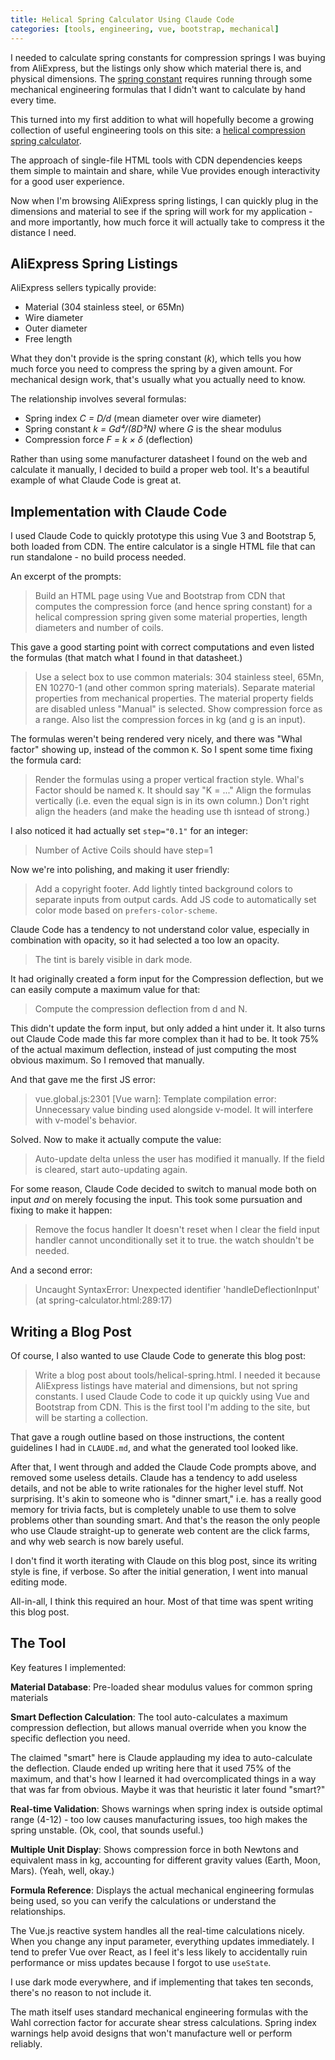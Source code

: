 ```yaml
---
title: Helical Spring Calculator Using Claude Code
categories: [tools, engineering, vue, bootstrap, mechanical]
---
```


I needed to calculate spring constants for compression springs I was buying from AliExpress, but the listings only show which material there is, and physical dimensions.
The [spring constant](https://en.wikipedia.org/wiki/Hooke%27s_law) requires running through some mechanical engineering formulas that I didn't want to calculate by hand every time.

This turned into my first addition to what will hopefully become a growing collection of useful engineering tools on this site: a [helical compression spring calculator](/tools/helical-spring.html).

<!--more-->

The approach of single-file HTML tools with CDN dependencies keeps them simple to maintain and share, while Vue provides enough interactivity for a good user experience.

Now when I'm browsing AliExpress spring listings, I can quickly plug in the dimensions and material to see if the spring will work for my application - and more importantly, how much force it will actually take to compress it the distance I need.

## AliExpress Spring Listings

AliExpress sellers typically provide:

- Material (304 stainless steel, or 65Mn)
- Wire diameter
- Outer diameter
- Free length

What they don't provide is the spring constant (_k_), which tells you how much force you need to compress the spring by a given amount.
For mechanical design work, that's usually what you actually need to know.

The relationship involves several formulas:

- Spring index _C = D/d_ (mean diameter over wire diameter)
- Spring constant _k = Gd⁴/(8D³N)_ where _G_ is the shear modulus
- Compression force _F = k × δ_ (deflection)

Rather than using some manufacturer datasheet I found on the web and calculate it manually, I decided to build a proper web tool.
It's a beautiful example of what Claude Code is great at.

## Implementation with Claude Code

I used Claude Code to quickly prototype this using Vue 3 and Bootstrap 5, both loaded from CDN.
The entire calculator is a single HTML file that can run standalone - no build process needed.

An excerpt of the prompts:

> Build an HTML page using Vue and Bootstrap from CDN that computes the compression force (and hence spring constant) for a helical compression spring given some material properties, length diameters and number of coils.

This gave a good starting point with correct computations and even listed the formulas (that match what I found in that datasheet.)

> Use a select box to use common materials: 304 stainless steel, 65Mn, EN 10270-1 (and other common spring materials).
> Separate material properties from mechanical properties.
> The material property fields are disabled unless \"Manual\" is selected.
> Show compression force as a range.
> Also list the compression forces in kg (and g is an input).

The formulas weren't being rendered very nicely, and there was "Whal factor" showing up, instead of the common `K`.
So I spent some time fixing the formula card:

> Render the formulas using a proper vertical fraction style. Whal's Factor should be named `K`.
> It should say "K = ..."
> Align the formulas vertically (i.e. even the equal sign is in its own column.)
> Don't right align the headers (and make the heading use th isntead of strong.)

I also noticed it had actually set `step="0.1"` for an integer:

> Number of Active Coils should have step=1

Now we're into polishing, and making it user friendly:

> Add a copyright footer.
> Add lightly tinted background colors to separate inputs from output cards.
> Add JS code to automatically set color mode based on `prefers-color-scheme`.

Claude Code has a tendency to not understand color value, especially in combination with opacity, so it had selected a too low an opacity.

> The tint is barely visible in dark mode.

It had originally created a form input for the Compression deflection, but we can easily compute a maximum value for that:

> Compute the compression deflection from d and N.

This didn't update the form input, but only added a hint under it.
It also turns out Claude Code made this far more complex than it had to be.
It took 75% of the actual maximum deflection, instead of just computing the most obvious maximum.
So I removed that manually.

And that gave me the first JS error:

> vue.global.js:2301 [Vue warn]: Template compilation error: Unnecessary value binding used alongside v-model. It will interfere with v-model's behavior.

Solved.
Now to make it actually compute the value:

> Auto-update delta unless the user has modified it manually. If the field is cleared, start auto-updating again.

For some reason, Claude Code decided to switch to manual mode both on input *and* on merely focusing the input.
This took some pursuation and fixing to make it happen:

> Remove the focus handler
> It doesn't reset when I clear the field
> input handler cannot unconditionally set it to true. the watch shouldn't be needed.

And a second error:

> Uncaught SyntaxError: Unexpected identifier 'handleDeflectionInput' (at spring-calculator.html:289:17)

## Writing a Blog Post

Of course, I also wanted to use Claude Code to generate this blog post:

> Write a blog post about tools/helical-spring.html.
> I needed it because AliExpress listings have material and dimensions, but not spring constants.
> I used Claude Code to code it up quickly using Vue and Bootstrap from CDN. This is the first tool I'm adding to the site, but will be starting a collection.

That gave a rough outline based on those instructions, the content guidelines I had in `CLAUDE.md`, and what the generated tool looked like.

After that, I went through and added the Claude Code prompts above, and removed some useless details.
Claude has a tendency to add useless details, and not be able to write rationales for the higher level stuff.
Not surprising.
It's akin to someone who is "dinner smart," i.e. has a really good memory for trivia facts, but is completely unable to use them to solve problems other than sounding smart.
And that's the reason the only people who use Claude straight-up to generate web content are the click farms, and why web search is now barely useful.

I don't find it worth iterating with Claude on this blog post, since its writing style is fine, if verbose.
So after the initial generation, I went into manual editing mode.

All-in-all, I think this required an hour.
Most of that time was spent writing this blog post.

## The Tool

Key features I implemented:

**Material Database**: Pre-loaded shear modulus values for common spring materials

**Smart Deflection Calculation**: The tool auto-calculates a maximum compression deflection, but allows manual override when you know the specific deflection you need.

The claimed "smart" here is Claude applauding my idea to auto-calculate the deflection.
Claude ended up writing here that it used 75% of the maximum, and that's how I learned it had overcomplicated things in a way that was far from obvious.
Maybe it was that heuristic it later found "smart?"

**Real-time Validation**: Shows warnings when spring index is outside optimal range (4-12) - too low causes manufacturing issues, too high makes the spring unstable. (Ok, cool, that sounds useful.)

**Multiple Unit Display**: Shows compression force in both Newtons and equivalent mass in kg, accounting for different gravity values (Earth, Moon, Mars). (Yeah, well, okay.)

**Formula Reference**: Displays the actual mechanical engineering formulas being used, so you can verify the calculations or understand the relationships.

The Vue.js reactive system handles all the real-time calculations nicely.
When you change any input parameter, everything updates immediately.
I tend to prefer Vue over React, as I feel it's less likely to accidentally ruin performance or miss updates because I forgot to use `useState`.

I use dark mode everywhere, and if implementing that takes ten seconds, there's no reason to not include it.

The math itself uses standard mechanical engineering formulas with the Wahl correction factor for accurate shear stress calculations.
Spring index warnings help avoid designs that won't manufacture well or perform reliably.
